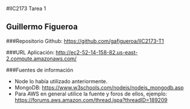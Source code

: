 #IIC2173 Tarea 1
## Guillermo Figueroa

###Repositorio
Github: https://github.com/gafigueroa/IIC2173-T1

###URL
Aplicación: http://ec2-52-14-158-82.us-east-2.compute.amazonaws.com/

###Fuentes de información

* Node lo había utilizado anteriormente.
* MongoDB: https://www.w3schools.com/nodejs/nodejs_mongodb.asp
* Para AWS en general utilice la fuente y foros de ellos, ejemplo: https://forums.aws.amazon.com/thread.jspa?threadID=189209